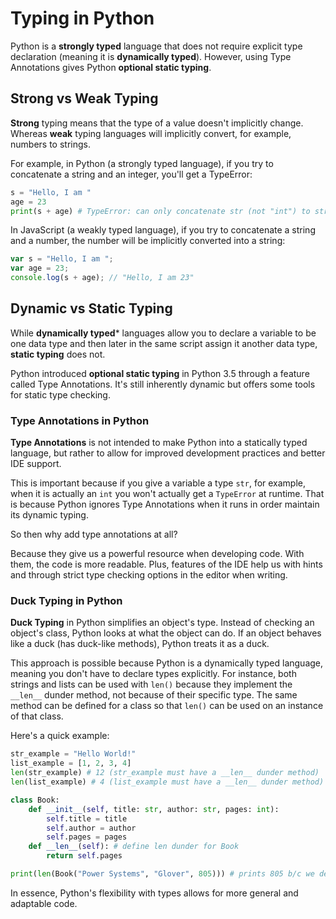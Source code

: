 
# Typing in Python

Python is a **strongly typed** language that does not require explicit type declaration (meaning it is **dynamically typed**). However, using Type Annotations gives Python **optional static typing**. 

## Strong vs Weak Typing
**Strong** typing means that the type of a value doesn't implicitly change. Whereas **weak** typing languages will implicitly convert, for example, numbers to strings. 

For example, in Python (a strongly typed language), if you try to concatenate a string and an integer, you'll get a TypeError:

```python
s = "Hello, I am "
age = 23
print(s + age) # TypeError: can only concatenate str (not "int") to str
```

In JavaScript (a weakly typed language), if you try to concatenate a string and a number, the number will be implicitly converted into a string:

```javascript
var s = "Hello, I am ";
var age = 23;
console.log(s + age); // "Hello, I am 23"
```

## Dynamic vs Static Typing
While **dynamically typed*** languages allow you to declare a variable to be one data type and then later in the same script assign it another data type, **static typing** does not. 

Python introduced **optional static typing** in Python 3.5 through a feature called Type Annotations. It's still inherently dynamic but offers some tools for static type checking.

### Type Annotations in Python
**Type Annotations** is not intended to make Python into a statically typed language, but rather to allow for improved development practices and better IDE support. 

This is important because if you give a variable a type `str`, for example, when it is actually an `int` you won't actually get a `TypeError` at runtime. That is because Python ignores Type Annotations when it runs in order maintain its dynamic typing. 

So then why add type annotations at all? 

Because they give us a powerful resource when developing code. With them, the code is more readable. Plus, features of the IDE help us with hints and through strict type checking options in the editor when writing. 

### Duck Typing in Python
**Duck Typing** in Python simplifies an object's type. Instead of checking an object's class, Python looks at what the object can do. If an object behaves like a duck (has duck-like methods), Python treats it as a duck.

This approach is possible because Python is a dynamically typed language, meaning you don't have to declare types explicitly. For instance, both strings and lists can be used with `len()` because they implement the `__len__` dunder method, not because of their specific type. The same method can be defined for a class so that `len()` can be used on an instance of that class.

Here's a quick example:

```python
str_example = "Hello World!"
list_example = [1, 2, 3, 4]
len(str_example) # 12 (str_example must have a __len__ dunder method)
len(list_example) # 4 (list_example must have a __len__ dunder method)

class Book:
	def __init__(self, title: str, author: str, pages: int):
		self.title = title
		self.author = author
		self.pages = pages
	def __len__(self): # define len dunder for Book
		return self.pages

print(len(Book("Power Systems", "Glover", 805))) # prints 805 b/c we defined __len__
```

In essence, Python's flexibility with types allows for more general and adaptable code.
